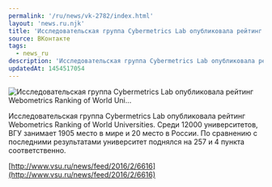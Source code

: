 ```yaml
---
permalink: '/ru/news/vk-2782/index.html'
layout: 'news.ru.njk'
title: 'Исследовательская группа Cybermetrics Lab опубликовала рейтинг Webometrics Ranking of World Uni…'
source: ВКонтакте
tags:
  - news_ru
description: 'Исследовательская группа Cybermetrics Lab опубликовала рейтинг Webometrics Ranking of World Uni…'
updatedAt: 1454517054
---
```

![Исследовательская группа Cybermetrics Lab опубликовала рейтинг Webometrics Ranking of World Uni…](https://sun9-72.userapi.com/impf/c630523/v630523303/1460c/uiEgnPVZ8Ug.jpg?size=494x135&quality=96&proxy=1&sign=367de479ec3d896a35054d8036eab00d&c_uniq_tag=3rEu1HFezC-GNc76-DLmg31sSIN0EROHIFZFAcPsEKc&type=album)

Исследовательская группа Cybermetrics Lab опубликовала рейтинг Webometrics Ranking of World Universities. Среди 12000 университетов,  ВГУ занимает 1905 место в мире и 20 место в России. По сравнению с последними результатами университет поднялся на 257 и 4 пункта соответственно.

[http://www.vsu.ru/news/feed/2016/2/6616](http://www.vsu.ru/news/feed/2016/2/6616)
